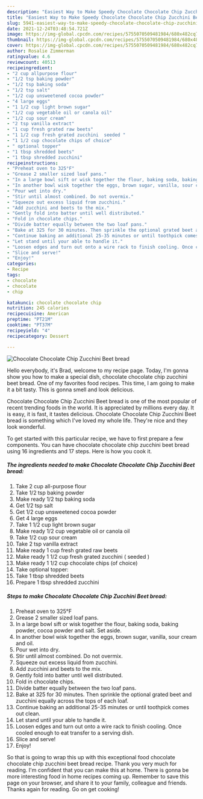 ```yaml
---
description: "Easiest Way to Make Speedy Chocolate Chocolate Chip Zucchini Beet bread"
title: "Easiest Way to Make Speedy Chocolate Chocolate Chip Zucchini Beet bread"
slug: 5941-easiest-way-to-make-speedy-chocolate-chocolate-chip-zucchini-beet-bread
date: 2021-12-24T03:48:54.721Z
image: https://img-global.cpcdn.com/recipes/5755070509481984/680x482cq70/chocolate-chocolate-chip-zucchini-beet-bread-recipe-main-photo.jpg
thumbnail: https://img-global.cpcdn.com/recipes/5755070509481984/680x482cq70/chocolate-chocolate-chip-zucchini-beet-bread-recipe-main-photo.jpg
cover: https://img-global.cpcdn.com/recipes/5755070509481984/680x482cq70/chocolate-chocolate-chip-zucchini-beet-bread-recipe-main-photo.jpg
author: Rosalie Zimmerman
ratingvalue: 4.6
reviewcount: 40513
recipeingredient:
- "2 cup allpurpose flour"
- "1/2 tsp baking powder"
- "1/2 tsp baking soda"
- "1/2 tsp salt"
- "1/2 cup unsweetened cocoa powder"
- "4 large eggs"
- "1 1/2 cup light brown sugar"
- "1/2 cup vegetable oil or canola oil"
- "1/2 cup sour cream"
- "2 tsp vanilla extract"
- "1 cup fresh grated raw beets"
- "1 1/2 cup fresh grated zucchini  seeded "
- "1 1/2 cup chocolate chips of choice"
- " optional topper"
- "1 tbsp shredded beets"
- "1 tbsp shredded zucchini"
recipeinstructions:
- "Preheat oven to 325°F"
- "Grease 2 smaller sized loaf pans."
- "In a large bowl sift or wisk together the flour, baking soda, baking powder, cocoa powder and salt. Set aside."
- "In another bowl wisk together the eggs, brown sugar, vanilla, sour cream and oil."
- "Pour wet into dry."
- "Stir until almost combined. Do not overmix."
- "Squeeze out excess liquid from zucchini."
- "Add zucchini and beets to the mix."
- "Gently fold into batter until well distributed."
- "Fold in chocolate chips."
- "Divide batter equally between the two loaf pans."
- "Bake at 325 for 30 minutes. Then sprinkle the optional grated beet and zucchini equally across the tops of each loaf."
- "Continue baking an additional 25-35 minutes or until toothpick comes out clean."
- "Let stand until your able to handle it."
- "Loosen edges and turn out onto a wire rack to finish cooling. Once cooled enough to eat transfer to a serving dish."
- "Slice and serve!"
- "Enjoy!"
categories:
- Recipe
tags:
- chocolate
- chocolate
- chip

katakunci: chocolate chocolate chip 
nutrition: 245 calories
recipecuisine: American
preptime: "PT21M"
cooktime: "PT37M"
recipeyield: "4"
recipecategory: Dessert

---
```



![Chocolate Chocolate Chip Zucchini Beet bread](https://img-global.cpcdn.com/recipes/5755070509481984/680x482cq70/chocolate-chocolate-chip-zucchini-beet-bread-recipe-main-photo.jpg)

Hello everybody, it's Brad, welcome to my recipe page. Today, I'm gonna show you how to make a special dish, chocolate chocolate chip zucchini beet bread. One of my favorites food recipes. This time, I am going to make it a bit tasty. This is gonna smell and look delicious.

Chocolate Chocolate Chip Zucchini Beet bread is one of the most popular of recent trending foods in the world. It is appreciated by millions every day. It is easy, it is fast, it tastes delicious. Chocolate Chocolate Chip Zucchini Beet bread is something which I've loved my whole life. They're nice and they look wonderful.




To get started with this particular recipe, we have to first prepare a few components. You can have chocolate chocolate chip zucchini beet bread using 16 ingredients and 17 steps. Here is how you cook it.

<!--inarticleads1-->

##### The ingredients needed to make Chocolate Chocolate Chip Zucchini Beet bread:

1. Take 2 cup all-purpose flour
1. Take 1/2 tsp baking powder
1. Make ready 1/2 tsp baking soda
1. Get 1/2 tsp salt
1. Get 1/2 cup unsweetened cocoa powder
1. Get 4 large eggs
1. Take 1 1/2 cup light brown sugar
1. Make ready 1/2 cup vegetable oil or canola oil
1. Take 1/2 cup sour cream
1. Take 2 tsp vanilla extract
1. Make ready 1 cup fresh grated raw beets
1. Make ready 1 1/2 cup fresh grated zucchini ( seeded )
1. Make ready 1 1/2 cup chocolate chips (of choice)
1. Take  optional topper:
1. Take 1 tbsp shredded beets
1. Prepare 1 tbsp shredded zucchini




<!--inarticleads2-->

##### Steps to make Chocolate Chocolate Chip Zucchini Beet bread:

1. Preheat oven to 325°F
1. Grease 2 smaller sized loaf pans.
1. In a large bowl sift or wisk together the flour, baking soda, baking powder, cocoa powder and salt. Set aside.
1. In another bowl wisk together the eggs, brown sugar, vanilla, sour cream and oil.
1. Pour wet into dry.
1. Stir until almost combined. Do not overmix.
1. Squeeze out excess liquid from zucchini.
1. Add zucchini and beets to the mix.
1. Gently fold into batter until well distributed.
1. Fold in chocolate chips.
1. Divide batter equally between the two loaf pans.
1. Bake at 325 for 30 minutes. Then sprinkle the optional grated beet and zucchini equally across the tops of each loaf.
1. Continue baking an additional 25-35 minutes or until toothpick comes out clean.
1. Let stand until your able to handle it.
1. Loosen edges and turn out onto a wire rack to finish cooling. Once cooled enough to eat transfer to a serving dish.
1. Slice and serve!
1. Enjoy!




So that is going to wrap this up with this exceptional food chocolate chocolate chip zucchini beet bread recipe. Thank you very much for reading. I'm confident that you can make this at home. There is gonna be more interesting food in home recipes coming up. Remember to save this page on your browser, and share it to your family, colleague and friends. Thanks again for reading. Go on get cooking!
